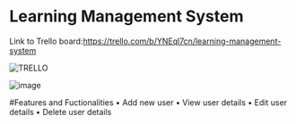 # Learning Management System

Link to Trello board:https://trello.com/b/YNEql7cn/learning-management-system

![TRELLO](https://user-images.githubusercontent.com/60325057/137394661-76c66c28-6dae-4122-a90e-63b5b1e4d8f8.PNG)

![image](https://user-images.githubusercontent.com/60325057/137396862-97c89a08-e7f9-4304-add5-02074619cb7f.png)

#Features and Fuctionalities
•	Add new user 
•	View user details 
•	Edit user details 
•	Delete user details 
